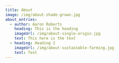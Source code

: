 ```yaml
---
title: About
image: /img/about-shade-grown.jpg
about_entries:
  - author: Aaron Roberts
    heading: This is the heading
    imageUrl: /img/about-single-origin.jpg
    text: This here is the text
  - heading: Heading 2
    imageUrl: /img/about-sustainable-farming.jpg
    text: Text
---
```



